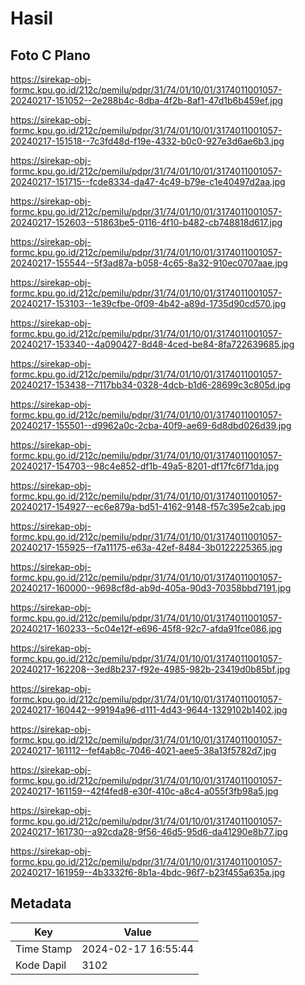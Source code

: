 # Hasil

## Foto C Plano

https://sirekap-obj-formc.kpu.go.id/212c/pemilu/pdpr/31/74/01/10/01/3174011001057-20240217-151052--2e288b4c-8dba-4f2b-8af1-47d1b6b459ef.jpg

https://sirekap-obj-formc.kpu.go.id/212c/pemilu/pdpr/31/74/01/10/01/3174011001057-20240217-151518--7c3fd48d-f19e-4332-b0c0-927e3d6ae6b3.jpg

https://sirekap-obj-formc.kpu.go.id/212c/pemilu/pdpr/31/74/01/10/01/3174011001057-20240217-151715--fcde8334-da47-4c49-b79e-c1e40497d2aa.jpg

https://sirekap-obj-formc.kpu.go.id/212c/pemilu/pdpr/31/74/01/10/01/3174011001057-20240217-152603--51863be5-0116-4f10-b482-cb748818d617.jpg

https://sirekap-obj-formc.kpu.go.id/212c/pemilu/pdpr/31/74/01/10/01/3174011001057-20240217-155544--5f3ad87a-b058-4c65-8a32-910ec0707aae.jpg

https://sirekap-obj-formc.kpu.go.id/212c/pemilu/pdpr/31/74/01/10/01/3174011001057-20240217-153103--1e39cfbe-0f09-4b42-a89d-1735d90cd570.jpg

https://sirekap-obj-formc.kpu.go.id/212c/pemilu/pdpr/31/74/01/10/01/3174011001057-20240217-153340--4a090427-8d48-4ced-be84-8fa722639685.jpg

https://sirekap-obj-formc.kpu.go.id/212c/pemilu/pdpr/31/74/01/10/01/3174011001057-20240217-153438--7117bb34-0328-4dcb-b1d6-28699c3c805d.jpg

https://sirekap-obj-formc.kpu.go.id/212c/pemilu/pdpr/31/74/01/10/01/3174011001057-20240217-155501--d9962a0c-2cba-40f9-ae69-6d8dbd026d39.jpg

https://sirekap-obj-formc.kpu.go.id/212c/pemilu/pdpr/31/74/01/10/01/3174011001057-20240217-154703--98c4e852-df1b-49a5-8201-df17fc6f71da.jpg

https://sirekap-obj-formc.kpu.go.id/212c/pemilu/pdpr/31/74/01/10/01/3174011001057-20240217-154927--ec6e879a-bd51-4162-9148-f57c395e2cab.jpg

https://sirekap-obj-formc.kpu.go.id/212c/pemilu/pdpr/31/74/01/10/01/3174011001057-20240217-155925--f7a11175-e63a-42ef-8484-3b0122225365.jpg

https://sirekap-obj-formc.kpu.go.id/212c/pemilu/pdpr/31/74/01/10/01/3174011001057-20240217-160000--9698cf8d-ab9d-405a-90d3-70358bbd7191.jpg

https://sirekap-obj-formc.kpu.go.id/212c/pemilu/pdpr/31/74/01/10/01/3174011001057-20240217-160233--5c04e12f-e696-45f8-92c7-afda91fce086.jpg

https://sirekap-obj-formc.kpu.go.id/212c/pemilu/pdpr/31/74/01/10/01/3174011001057-20240217-162208--3ed8b237-f92e-4985-982b-23419d0b85bf.jpg

https://sirekap-obj-formc.kpu.go.id/212c/pemilu/pdpr/31/74/01/10/01/3174011001057-20240217-160442--99194a96-d111-4d43-9644-1329102b1402.jpg

https://sirekap-obj-formc.kpu.go.id/212c/pemilu/pdpr/31/74/01/10/01/3174011001057-20240217-161112--fef4ab8c-7046-4021-aee5-38a13f5782d7.jpg

https://sirekap-obj-formc.kpu.go.id/212c/pemilu/pdpr/31/74/01/10/01/3174011001057-20240217-161159--42f4fed8-e30f-410c-a8c4-a055f3fb98a5.jpg

https://sirekap-obj-formc.kpu.go.id/212c/pemilu/pdpr/31/74/01/10/01/3174011001057-20240217-161730--a92cda28-9f56-46d5-95d6-da41290e8b77.jpg

https://sirekap-obj-formc.kpu.go.id/212c/pemilu/pdpr/31/74/01/10/01/3174011001057-20240217-161959--4b3332f6-8b1a-4bdc-96f7-b23f455a635a.jpg


## Metadata

| Key        | Value               |
| ---------- | ------------------- |
| Time Stamp | 2024-02-17 16:55:44 |
| Kode Dapil | 3102                |



